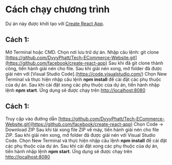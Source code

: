 # Cách chạy chương trình

Dự án này được khởi tạo với [Create React App](https://github.com/facebook/create-react-app).

## Cách 1:

Mở Terminal hoặc CMD.
Chọn nơi lưu trữ dự án.
Nhập câu lệnh: git clone [https://github.com/DyyyPhatt/Tech-ECommerce-Website.git](https://github.com/facebook/create-react-app)
Sau khi đã git clone thành công, tiến hành giải nén cho file.
Sau khi giải nén xong, mở folder đã được giải nén với [Visual Studio Code].(https://code.visualstudio.com/)
Chọn New Terminal và thực hiện nhập câu lệnh **npm install** để cài đặt các phụ thuộc của dự án.
Sau khi cài đặt xong các phụ thuộc của dự án, tiến hành nhập lệnh **npm start**.
Ứng dụng sẽ được chạy trên [http://localhost:8080](http://localhost:8080)

## Cách 1:

Truy cập vào đường dẫn [https://github.com/DyyyPhatt/Tech-ECommerce-Website.git](https://github.com/facebook/create-react-app)
Chọn Code -> Download ZIP
Sau khi tải xong file ZIP về máy, tiến hành giải nén cho file ZIP.
Sau khi giải nén xong, mở folder đã được giải nén với Visual Studio Code.
Chọn New Terminal và thực hiện nhập câu lệnh **npm install** để cài đặt các phụ thuộc của dự án.
Sau khi cài đặt xong các phụ thuộc của dự án, tiến hành nhập lệnh **npm start**.
Ứng dụng sẽ được chạy trên [http://localhost:8080](http://localhost:8080)
